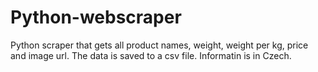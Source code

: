 # Python-webscraper
Python scraper that gets all product names, weight, weight per kg, price and image url. 
The data is saved to a csv file.
Informatin is in Czech.
